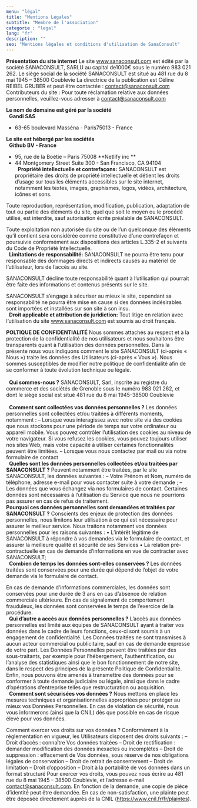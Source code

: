 ```yaml
---
menu: "légal"
title: "Mentions Légales"
subtitle: "Membre de l'association"
categorie : "legal"
lang: "fr"
description: ""
seo: "Mentions légales et conditions d'utilisation de SanaConsult"
---
```

**Présentation du site internet**
Le site www.sanaconsult.com est édité par la société SANACONSULT, SARLU au capital de1000€ sous le numéro 983 021 262.
Le siège social de la société SANACONSULT est situé au 481 rue du 8 mai 1945 – 38500 Coublevie
La directrice de la publication est Céline REIBEL GRUBER et peut être contactée : contact@sanaconsult.com
Contributeurs du site :
Pour toute réclamation relative aux données personnelles, veuillez-vous adresser à contact@sanaconsult.com

**Le nom de domaine est géré par la société**
\
&nbsp;
**Gandi SAS**
- 63-65 boulevard Masséna - Paris75013 - France

**Le site est hébergé par les sociétés**
\
&nbsp;
**Github BV - France**
- 95, rue de la Boétie – Paris 75008 
**Netlify inc **
- 44 Montgomery Street Suite 300  - San Francisco, CA 94104
\
&nbsp;
**Propriété intellectuelle et contrefaçons:**
SANACONSULT est propriétaire des droits de propriété intellectuelle et détient les droits d’usage sur tous les éléments accessibles sur le site internet, notamment les textes, images, graphismes, logos, vidéos, architecture, icônes et sons.

Toute reproduction, représentation, modification, publication, adaptation de tout ou partie des éléments du site, quel que soit le moyen ou le procédé utilisé, est interdite, sauf autorisation écrite préalable de SANACONSULT.

Toute exploitation non autorisée du site ou de l’un quelconque des éléments qu’il contient sera considérée comme constitutive d’une contrefaçon et poursuivie conformément aux dispositions des articles L.335-2 et suivants du Code de Propriété Intellectuelle.
\
&nbsp;
**Limitations de responsabilité:**
SANACONSULT ne pourra être tenu pour responsable des dommages directs et indirects causés au matériel de l’utilisateur, lors de l’accès au site.

SANACONSULT décline toute responsabilité quant à l’utilisation qui pourrait être faite des informations et contenus présents sur le site.

SANACONSULT s’engage à sécuriser au mieux le site, cependant sa responsabilité ne pourra être mise en cause si des données indésirables sont importées et installées sur son site à son insu.
\
&nbsp;
**Droit applicable et attribution de juridiction:**
Tout litige en relation avec l’utilisation du site www.sanaconsult.com est soumis au droit français.

**POLTIQUE DE CONFIDENTIALITÉ**
Nous sommes attachés au respect et à la protection de la confidentialité de nos utilisateurs et nous souhaitons être transparents quant à l’utilisation des données personnelles.
Dans la présente nous vous indiquons comment le site SANACONSULT (ci-après « Nous ») traite les données des Utilisateurs (ci-après « Vous »).
Nous sommes susceptibles de modifier notre politique de confidentialité afin de se conformer à toute évolution technique ou légale.
\
\
&nbsp;
**Qui sommes-nous ?**
SANACONSULT, Sarl, inscrite au registre du commerce et des sociétés de Grenoble sous le numéro 983 021 262, et dont le siège social est situé 481 rue du 8 mai 1945-38500 Coublevie
\
\
&nbsp;
**Comment sont collectées vos données personnelles ?**
Les données personnelles sont collectées et/ou traitées à différents moments, notamment :
–        Lorsque vous interagissez avec notre site via des cookies que nous stockons pour une période de temps sur votre ordinateur ou appareil mobile. Vous pouvez contrôler l’utilisation des cookies au niveau de votre navigateur. Si vous refusez les cookies, vous pouvez toujours utiliser nos sites Web, mais votre capacité à utiliser certaines fonctionnalités peuvent être limitées.
–        Lorsque vous nous contactez par mail ou via notre formulaire de contact
\
&nbsp;
**Quelles sont les données personnelles collectées et/ou traitées par SANACONSULT ?**
Peuvent notamment être traitées, par le site SANACONSULT, les données suivantes :
–        Votre Prénom et Nom, numéro de téléphone, adresse e-mail pour vous contacter suite à votre demande ;
–        Les données que vous échangez via nos formulaires de contact.
Certaines données sont nécessaires à l’utilisation du Service que nous ne pourrions pas assurer en cas de refus de traitement.
&nbsp;               
**Pourquoi ces données personnelles sont demandées et traitées par SANACONSULT ?**
Conscients des enjeux de protection des données personnelles, nous limitons leur utilisation à ce qui est nécessaire pour assurer le meilleur service.
Nous traitons notamment vos données personnelles pour les raisons suivantes :
•	L’intérêt légitime de SANACONSULT à répondre à vos demandes via le formulaire de contact, et assurer la meilleure qualité et sécurité de ses Services
•	La relation pré-contractuelle en cas de demande d’informations en vue de contracter avec SANACONSULT;
\
&nbsp;
**Combien de temps les données sont-elles conservées ?**
Les données traitées sont conservées pour une durée qui dépend de l’objet de votre demande via le formulaire de contact.
 
En cas de demande d’informations commerciales, les données sont conservées pour une durée de 3 ans en cas d’absence de relation commerciale ultérieure.
En cas de signalement de comportement frauduleux, les données sont conservées le temps de l’exercice de la procédure.
\
&nbsp;
**Qui d’autre a accès aux données personnelles ?**
L’accès aux données personnelles est limité aux équipes de SANACONSULT ayant à traiter vos données dans le cadre de leurs fonctions, ceux-ci sont soumis à un engagement de confidentialité.
Les Données traitées ne sont transmises à aucun acteur commercial ou publicitaire, sauf en cas de demande expresse de votre part.
Les Données Personnelles peuvent être traitées par des sous-traitants, par exemple pour l’hébergement, l’authentification, ou l’analyse des statistiques ainsi que le bon fonctionnement de notre site, dans le respect des principes de la présente Politique de Confidentialité.
Enfin, nous pouvons être amenés à transmettre des données pour se conformer à toute demande judiciaire ou légale, ainsi que dans le cadre d’opérations d’entreprise telles que restructuration ou acquisition.
\
&nbsp;
**Comment sont sécurisées vos données ?**
Nous mettons en place les mesures techniques et organisationnelles appropriées pour protéger au mieux vos Données Personnelles.
En cas de violation de sécurité, nous vous informerons (ainsi que la CNIL) dès que possible en cas de risque élevé pour vos données.
 
Comment exercer vos droits sur vos données ?
Conformément à la réglementation en vigueur, les Utilisateurs disposent des droits suivants :
–        Droit d’accès : connaître Vos données traitées
–        Droit de rectification : demander modification des données inexactes ou incomplètes
–        Droit de suppression : effacement de Vos données, sous réserve de nos obligations légales de conservation
–        Droit de retrait de consentement
–        Droit de limitation
–        Droit d’opposition
–        Droit à la portabilité de vos données dans un format structuré
Pour exercer vos droits, vous pouvez nous écrire au 481 rue du 8 mai 1945 – 38500 Coublevie, et l’adresse e-mail contact@sanaconsult.com.
En fonction de la demande, une copie de pièce d’identité peut être demandée.
En cas de non-satisfaction, une plainte peut être déposée directement auprès de la CNIL (https://www.cnil.fr/fr/plaintes).
 





